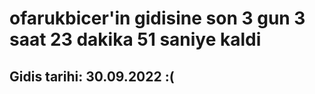 # ofarukbicer'in gidisine son 3 gun 3 saat 23 dakika 51 saniye kaldi

## Gidis tarihi: 30.09.2022 :(